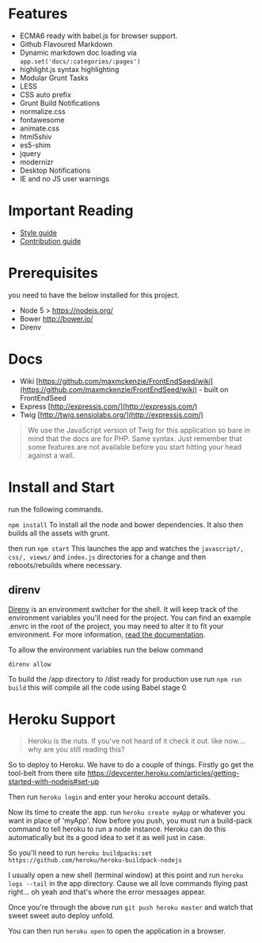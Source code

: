 # Features
- ECMA6 ready with babel.js for browser support.
- Github Flavoured Markdown
- Dynamic markdown doc loading via `app.set('docs/:categories/:pages')`
- highlight.js syntax highlighting
- Modular Grunt Tasks
- LESS
- CSS auto prefix
- Grunt Build Notifications
- normalize.css
- fontawesome
- animate.css
- html5shiv
- es5-shim
- jquery
- modernizr
- Desktop Notifications
- IE and no JS user warnings

# Important Reading
- [Style guide](https://github.com/BookingBug/dev.bookingbug.com/wiki/Style-Guide)
- [Contribution guide](https://github.com/BookingBug/dev.bookingbug.com/wiki/Contributing)

# Prerequisites
you need to have the below installed for this project.

- Node 5 > https://nodejs.org/
- Bower http://bower.io/
- Direnv

# Docs
- Wiki [https://github.com/maxmckenzie/FrontEndSeed/wiki](https://github.com/maxmckenzie/FrontEndSeed/wiki) - built on FrontEndSeed
- Express [http://expressjs.com/](http://expressjs.com/)
- Twig [http://twig.sensiolabs.org/](http://expressjs.com/)

> We use the JavaScript version of Twig for this application so bare in mind that the docs are for PHP. Same syntax. Just remember that some features are not available before you start hitting your head against a wall.

# Install and Start
run the following commands.

`npm install` To install all the node and bower dependencies. It also then builds all the assets with grunt.

then run `npm start` This launches the app and watches the `javascript/, css/, views/` and `index.js` directories for a change and then reboots/rebuilds where necessary.

## direnv

[Direnv](http://direnv.net/) is an environment switcher for the shell. It will keep track of the environment variables you'll need for the project. You can find an example .envrc in the root of the project, you may need to alter it to fit your environment. For more information, [read the documentation](http://direnv.net/).

To allow the environment variables run the below command

```
direnv allow
```

To build the /app directory to /dist ready for production use run `npm run build` this will compile all the code using Babel stage 0

# Heroku Support
> Heroku is the nuts. If you've not heard of it check it out. like now.... why are you still reading this?

So to deploy to Heroku. We have to do a couple of things. Firstly go get the tool-belt from there site https://devcenter.heroku.com/articles/getting-started-with-nodejs#set-up

Then run `heroku login` and enter your heroku account details.

Now its time to create the app. run `heroku create myApp` or whatever you want in place of 'myApp'. Now before you push, you must run a build-pack command to tell heroku to run a node instance. Heroku can do this automatically but its a good idea to set it as well just in case.

So you'll need to run `heroku buildpacks:set https://github.com/heroku/heroku-buildpack-nodejs`

I usually open a new shell (terminal window) at this point and run `heroku logs --tail` in the app directory. Cause we all love commands flying past right... oh yeah and that's where the error messages appear.

Once you're through the above run `git push heroku master` and watch that sweet sweet auto deploy unfold.

You can then run `heroku open` to open the application in a browser.
